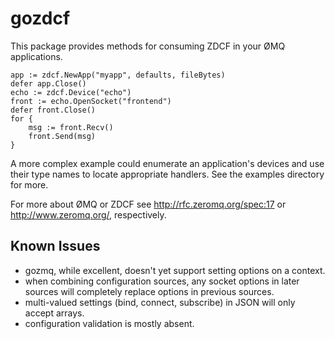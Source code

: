 # gozdcf

This package provides methods for consuming ZDCF in your ØMQ applications.

    app := zdcf.NewApp("myapp", defaults, fileBytes)
    defer app.Close()
    echo := zdcf.Device("echo")
    front := echo.OpenSocket("frontend")
    defer front.Close()
    for {
        msg := front.Recv()
        front.Send(msg)
    }

A more complex example could enumerate an application's devices and use their
type names to locate appropriate handlers.  See the examples directory for
more.

For more about ØMQ or ZDCF see http://rfc.zeromq.org/spec:17 or
http://www.zeromq.org/, respectively.

## Known Issues

* gozmq, while excellent, doesn't yet support setting options on a context.
* when combining configuration sources, any socket options in later sources will completely replace options in previous sources.
* multi-valued settings (bind, connect, subscribe) in JSON will only accept arrays.
* configuration validation is mostly absent.
